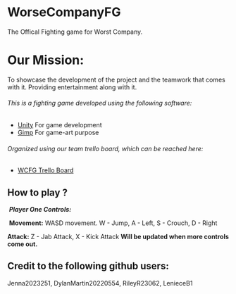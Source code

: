 # WorseCompanyFG
The Offical Fighting game for Worst Company.
# Our Mission:
To showcase the development of the project and the teamwork that comes with it. Providing entertainment along with it. 

###### This is a fighting game developed using the following software:
* [Unity](https://unity.com/) For game development 
* [Gimp](https://www.gimp.org/) For game-art purpose 
###### Organized using our team trello board, which can be reached here:
* [WCFG Trello Board](https://trello.com/b/Y1FOQtIZ/wcfg)

## How to play ?
&nbsp;***Player One Controls:***

&nbsp;**Movement:**
WASD movement.
W - Jump,
A - Left,
S - Crouch,
D - Right

**Attack:**
Z - Jab Attack,
X - Kick Attack
__Will be updated when more controls come out.__



## Credit to the following github users:
Jenna2023251, DylanMartin20220554, RileyR23062, LenieceB1
